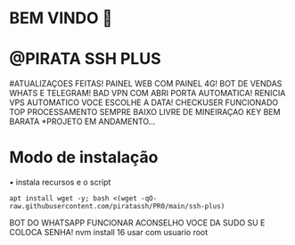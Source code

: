 # BEM VINDO 🖕

# @PIRATA SSH PLUS
#ATUALIZAÇOES FEITAS!
PAINEL WEB COM PAINEL 4G!
BOT DE VENDAS WHATS E TELEGRAM!
BAD VPN COM ABRI PORTA AUTOMATICA!
RENICIA VPS AUTOMATICO VOCE ESCOLHE A DATA!
CHECKUSER FUNCIONADO TOP
PROCESSAMENTO SEMPRE BAIXO LIVRE DE MINEIRAÇAO
KEY BEM BARATA
*PROJETO EM ANDAMENTO...


# Modo de instalação
• instala recursos e o script
```
apt install wget -y; bash <(wget -qO- raw.githubusercontent.com/piratassh/PR0/main/ssh-plus)

```
BOT DO WHATSAPP FUNCIONAR
ACONSELHO VOCE DA SUDO SU E COLOCA SENHA!
nvm install 16
usar com usuario root
